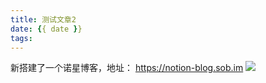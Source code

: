 ```yaml
---
title: 测试文章2
date: {{ date }}
tags:
---
```

新搭建了一个诺星博客，地址： https://notion-blog.sob.im
![](https://cdn.jsdelivr.net/gh/beer-on-ice/blog_img@main/1680852857000.png)
